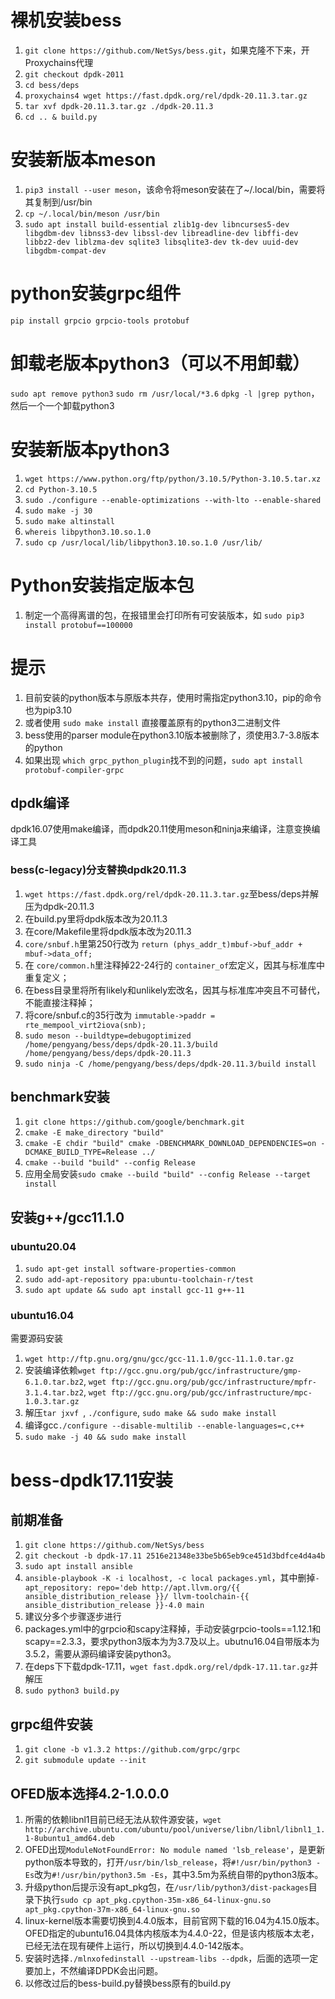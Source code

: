 # 裸机安装bess

1. `git clone https://github.com/NetSys/bess.git`，如果克隆不下来，开Proxychains代理
2. `git checkout dpdk-2011`
3. `cd bess/deps`
4. `proxychains4 wget https://fast.dpdk.org/rel/dpdk-20.11.3.tar.gz`
5. `tar xvf dpdk-20.11.3.tar.gz ./dpdk-20.11.3`
6. `cd .. & build.py`

# 安装新版本meson

1. `pip3 install --user meson`，该命令将meson安装在了~/.local/bin，需要将其复制到/usr/bin
2. `cp ~/.local/bin/meson /usr/bin`
3. `sudo apt install build-essential zlib1g-dev libncurses5-dev libgdbm-dev libnss3-dev libssl-dev libreadline-dev libffi-dev libbz2-dev liblzma-dev sqlite3 libsqlite3-dev tk-dev uuid-dev libgdbm-compat-dev`

# python安装grpc组件

`pip install grpcio grpcio-tools protobuf`

# 卸载老版本python3（可以不用卸载）

`sudo apt remove python3`
`sudo rm /usr/local/*3.6`
`dpkg -l |grep python`，然后一个一个卸载python3

# 安装新版本python3

1. `wget https://www.python.org/ftp/python/3.10.5/Python-3.10.5.tar.xz`
2. `cd Python-3.10.5`
3. `sudo ./configure --enable-optimizations --with-lto --enable-shared`
4. `sudo make -j 30`
5. `sudo make altinstall`
6. `whereis libpython3.10.so.1.0`
7. `sudo cp /usr/local/lib/libpython3.10.so.1.0 /usr/lib/`

# Python安装指定版本包

1. 制定一个高得离谱的包，在报错里会打印所有可安装版本，如 `sudo pip3 install protobuf==100000`

# 提示

1. 目前安装的python版本与原版本共存，使用时需指定python3.10，pip的命令也为pip3.10
2. 或者使用 `sudo make install` 直接覆盖原有的python3二进制文件
3. bess使用的parser module在python3.10版本被删除了，须使用3.7-3.8版本的python
4. 如果出现 `which grpc_python_plugin`找不到的问题，`sudo apt install protobuf-compiler-grpc`

## dpdk编译

dpdk16.07使用make编译，而dpdk20.11使用meson和ninja来编译，注意变换编译工具

### bess(c-legacy)分支替换dpdk20.11.3

1. `wget https://fast.dpdk.org/rel/dpdk-20.11.3.tar.gz`至bess/deps并解压为dpdk-20.11.3
2. 在build.py里将dpdk版本改为20.11.3
3. 在core/Makefile里将dpdk版本改为20.11.3
4. `core/snbuf.h`里第250行改为 `return (phys_addr_t)mbuf->buf_addr + mbuf->data_off;`
5. 在 `core/common.h`里注释掉22-24行的 `container_of`宏定义，因其与标准库中重复定义；
6. 在bess目录里将所有likely和unlikely宏改名，因其与标准库冲突且不可替代，不能直接注释掉；
7. 将core/snbuf.c的35行改为 `immutable->paddr = rte_mempool_virt2iova(snb);`
8. `sudo meson --buildtype=debugoptimized /home/pengyang/bess/deps/dpdk-20.11.3/build /home/pengyang/bess/deps/dpdk-20.11.3`
9. `sudo ninja -C /home/pengyang/bess/deps/dpdk-20.11.3/build install`

## benchmark安装
1. `git clone https://github.com/google/benchmark.git`
2. `cmake -E make_directory "build"`
3. `cmake -E chdir "build" cmake -DBENCHMARK_DOWNLOAD_DEPENDENCIES=on -DCMAKE_BUILD_TYPE=Release ../`
4. `cmake --build "build" --config Release`
5. 应用全局安装`sudo cmake --build "build" --config Release --target install`

## 安装g++/gcc11.1.0
### ubuntu20.04
1. `sudo apt-get install software-properties-common`
2. `sudo add-apt-repository ppa:ubuntu-toolchain-r/test`
3. `sudo apt update && sudo apt install gcc-11 g++-11`

### ubuntu16.04
需要源码安装
1. `wget http://ftp.gnu.org/gnu/gcc/gcc-11.1.0/gcc-11.1.0.tar.gz`
2. 安装编译依赖`wget ftp://gcc.gnu.org/pub/gcc/infrastructure/gmp-6.1.0.tar.bz2`, `wget ftp://gcc.gnu.org/pub/gcc/infrastructure/mpfr-3.1.4.tar.bz2`, `wget ftp://gcc.gnu.org/pub/gcc/infrastructure/mpc-1.0.3.tar.gz`
3. 解压`tar jxvf `, `./configure`, `sudo make && sudo make install`
4. 编译gcc`./configure --disable-multilib --enable-languages=c,c++`
5. `sudo make -j 40 && sudo make install `

# bess-dpdk17.11安装
## 前期准备
1. `git clone https://github.com/NetSys/bess`
2. `git checkout -b dpdk-17.11 2516e21348e33be5b65eb9ce451d3bdfce4d4a4b`
3. `sudo apt install ansible`
4. `ansible-playbook -K -i localhost, -c local packages.yml`，其中删掉`- apt_repository: repo='deb http://apt.llvm.org/{{ ansible_distribution_release }}/ llvm-toolchain-{{ ansible_distribution_release }}-4.0 main`
5. 建议分多个步骤逐步进行
6. packages.yml中的grpcio和scapy注释掉，手动安装grpcio-tools==1.12.1和scapy==2.3.3，要求python3版本为为3.7及以上。ubutnu16.04自带版本为3.5.2，需要从源码编译安装python3。
7. 在deps下下载dpdk-17.11，`wget fast.dpdk.org/rel/dpdk-17.11.tar.gz`并解压
8. `sudo python3 build.py`



## grpc组件安装
1. `git clone -b v1.3.2 https://github.com/grpc/grpc`
2. `git submodule update --init`

## OFED版本选择4.2-1.0.0.0
1. 所需的依赖libnl1目前已经无法从软件源安装，`wget http://archive.ubuntu.com/ubuntu/pool/universe/libn/libnl/libnl1_1.1-8ubuntu1_amd64.deb`
2. OFED出现`ModuleNotFoundError: No module named 'lsb_release'`，是更新python版本导致的，打开`/usr/bin/lsb_release`，将`#!/usr/bin/python3 -Es`改为`#!/usr/bin/python3.5m -Es`，其中3.5m为系统自带的python3版本。
3. 升级python后提示没有apt_pkg包，在`/usr/lib/python3/dist-packages`目录下执行`sudo cp apt_pkg.cpython-35m-x86_64-linux-gnu.so apt_pkg.cpython-37m-x86_64-linux-gnu.so`
4. linux-kernel版本需要切换到4.4.0版本，目前官网下载的16.04为4.15.0版本。OFED指定的ubuntu16.04具体内核版本为4.4.0-22，但是该内核版本太老，已经无法在现有硬件上运行，所以切换到4.4.0-142版本。
5. 安装时选择`./mlnxofedinstall --upstream-libs --dpdk`，后面的选项一定要加上，不然编译DPDK会出问题。
6. 以修改过后的bess-build.py替换bess原有的build.py
